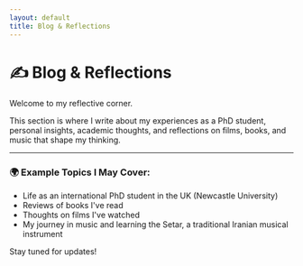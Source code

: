```yaml
---
layout: default
title: Blog & Reflections
---
```


# ✍️ Blog & Reflections

Welcome to my reflective corner.

This section is where I write about my experiences as a PhD student, personal insights, academic thoughts, and reflections on films, books, and music that shape my thinking.

---

### 🌍 Example Topics I May Cover:
- Life as an international PhD student in the UK (Newcastle University)
- Reviews of books I've read
- Thoughts on films I've watched
- My journey in music and learning the Setar, a traditional Iranian musical instrument

Stay tuned for updates!
